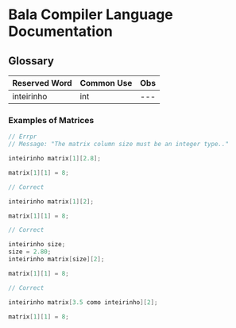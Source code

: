 # Bala Compiler Language Documentation 

## Glossary

| Reserved Word | Common Use | Obs |
|--- |--- |--- |
| inteirinho | int | --- |


### Examples of Matrices

```cpp
// Errpr
// Message: "The matrix column size must be an integer type.."

inteirinho matrix[1][2.8];

matrix[1][1] = 8;
```

```cpp
// Correct

inteirinho matrix[1][2];

matrix[1][1] = 8;
```


```cpp
// Correct

inteirinho size;
size = 2.80;
inteirinho matrix[size][2];

matrix[1][1] = 8;
```


```cpp
// Correct

inteirinho matrix[3.5 como inteirinho][2];

matrix[1][1] = 8;
```
